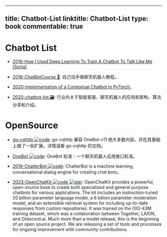 
---
title: Chatbot-List
linktitle: Chatbot-List
type: book
commentable: true
---

# Chatbot List

- [2016-How I Used Deep Learning To Train A Chatbot To Talk Like Me (Sorta)](https://adeshpande3.github.io/How-I-Used-Deep-Learning-to-Train-a-Chatbot-to-Talk-Like-Me)

- [2018-ChatBotCourse 🎥](https://github.com/lcdevelop/ChatBotCourse): 自己动手做聊天机器人教程。

- [2020-Implementation of a Contextual Chatbot in PyTorch.](https://github.com/python-engineer/pytorch-chatbot)

- [2020-chatbot-list 🗃️](https://github.com/lizhe2004/chatbot-list): 行业内关于智能客服、聊天机器人的应用和架构、算法分享和介绍。

# OpenSource

- [go-cqhttp ![code](https://ng-tech.icu/assets/code.svg)](https://github.com/Mrs4s/go-cqhttp): go-cqhttp 兼容 OneBot-v11 绝大多数内容，并在其基础上做了一些扩展，详情请看 go-cqhttp 的文档。

- [OneBot ![code](https://ng-tech.icu/assets/code.svg)](https://github.com/botuniverse/onebot): OneBot 标准：一个聊天机器人应用接口标准。

- [2019-ChatterBot ![code](https://ng-tech.icu/assets/code.svg)](https://github.com/gunthercox/ChatterBot): ChatterBot is a machine learning, conversational dialog engine for creating chat bots。

- [2023-OpenChatKit ![code](https://ng-tech.icu/assets/code.svg) ![star](https://img.shields.io/github/stars/togethercomputer/OpenChatKit)](https://github.com/togethercomputer/OpenChatKit): OpenChatKit provides a powerful, open-source base to create both specialized and general purpose chatbots for various applications. The kit includes an instruction-tuned 20 billion parameter language model, a 6 billion parameter moderation model, and an extensible retrieval system for including up-to-date responses from custom repositories. It was trained on the OIG-43M training dataset, which was a collaboration between Together, LAION, and Ontocord.ai. Much more than a model release, this is the beginning of an open source project. We are releasing a set of tools and processes for ongoing improvement with community contributions.

    